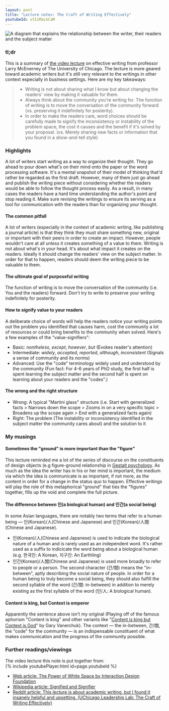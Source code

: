 ```yaml
---
layout: post
title: "Lecture notes: The Craft of Writing Effectively"
youtubeId: vtIzMaLkCaM
---
```


<img src="https://lh3.googleusercontent.com/lnWS7NsTPTzZoXP7ZPRlrvuAZxx8VnErVBfK-FiU5583HS2RO_XnDveQtH_7VdcbkUvblZKJW7IM17hOqtLBrAisTH2CJ73R7ttwDW5oXAwCovq-RGfx5bqHWtXWSeshIO5xtVaMLagrT4t3qUOjrSWIsobiAg6hEx8WS8Al0c6mmeQcfFSv50S_AXEZqLum5q0-LUNX1nO3zjH0kYE3wAKw3UtpghlvDMqbsqoCxE6ceoRtt7aBplSdv0h2lTGnJ0cEl6iiUqTmnrUoXi81JFZF1pE9c0ma__jkudF8PBb5rleFWY8f6Kpw6bZuSdSNgxmFre3go0OiNaHAz1lS6hCWVadice-elb1HOBSa7pak5QCucTnB02nK11psmc05oSG4JgMSmc_QGOgrY-yox4vNvqHS3CpBy7QiThr1HIqUp5RNaEvpqieynlVb7KHgY28ESSfRCP4SwvCK_hhbultIo3iKXn-pqeKZHSSzSEwb0hFvqG2RlnyCKznNwf9NJ6GTYieouingT1qWAyMMoXCvMt8tZoWfRNE9qX-0SZYjGLy8XhDR8MfC5cWHU-TMb0HWKxk94L7DMzgFb4AkhL3bYNIaCsan_QzGxW1YknWqmeY7tTi7rQy8pbFekih3Q0jGyBZQ6VlfpjkY12-_Y0ESiWUhajHep6sio6OwJPuELNfN1Hmm6X1X1CxQLg=w1177-h1306-no?authuser=0" alt="A diagram that explains the relationship between the writer, their readers and the subject matter" class="responsive">

### tl;dr
This is a summary of [the video lecture](https://youtu.be/vtIzMaLkCaM) on effective writing from professor Larry McEnerney of The University of Chicago. The lecture is more geared toward academic writers but it's still very relevant to the writings in other context especially in business settings. Here are my key takeaways:

> - Writing is not about sharing what I know but about changing the readers' view by making it valuable for them.
> - Always think about the community you're writing for. The function of writing is to move the conversation of the community forward (vs. preserving it indefinitely for posterity).
> - In order to make the readers care, word choices should be carefully made to signify the inconsistency or instability of the problem space, the cost it causes and the benefit if it's solved by your proposal. (vs. Merely sharing new facts or information that you found in a show-and-tell style)

### Highlights
A lot of writers start writing as a way to organize their thought. They go ahead to pour down what's on their mind onto the paper or the word processing software. It's a mental snapshot of their model of thinking that'd rather be regarded as the first draft. However, many of them just go ahead and publish the writing piece without considering whether the readers would be able to follow the thought process easily. As a result, in many cases the readers have a hard time understanding the author's point and stop reading it.
Make sure revising the writings to ensure its serving as a tool for communication with the readers than for organizing your thought.
#### The common pitfall  
A lot of writers (especially in the context of academic writing, like publishing a journal article) is that they think they must share something new, original or important with their peers in order to create an impact. However, people wouldn't care at all unless it creates something of a value to them.
Writing is not about what's in your head. It's about what impact it creates on the readers. Ideally it should change the readers' view on the subject matter. In order for that to happen, readers should deem the writing piece to be valuable to them.
#### The ultimate goal of purposeful writing
The function of writing is to move the conversation of the community (i.e. You and the readers) forward. Don't try to write to preserve your writing indefinitely for posterity.
#### How to signify value to your readers
A deliberate choice of words will help the readers notice your writing points out the problem you identified that causes harm, cost the community a lot of resources or could bring benefits to the community when solved.
Here's a few examples of the "value-signifiers":
- Basic: _nontheless_, _except_, _however_, _but_ (Evokes reader's attention)
- Intermediate: _widely_, _accepted_, _reported_, _although_, _inconsistent_ (Signals a sense of community and its norms)
- Advanced: Use the "code" terminology widely used and understood by the community
  (Fun fact: For 4-6 years of PhD study, the first half is spent learning the subject matter and the second half is spent on learning about your readers and the "codes".)<br/>
#### The wrong and the right structure
- Wrong: A typical "Martini glass" structure (i.e. Start with generalized facts > Narrows down the scope > Zooms in on a very specific topic > Broadens up the scope again > End with a generalized facts again)
- Right: The problem (The instability or inconsistency identified in the subject matter the community cares about) and the solution to it

### My musings
#### Sometimes the "ground" is more important than the "figure"
This lecture reminded me a lot of the series of discourse on the constituents of design objects (e.g figure-ground relationship in [Gestalt psychology](https://en.wikipedia.org/wiki/Gestalt_psychology). As much as the idea the writer has in his or her mind is important, the medium via which the idea is communicate is as important, if not more, as the content in order for a change in the status quo to happen. Effective writings will play the role of this metaphorical "ground" that ties the "figures" together, fills up the void and complete the full picture.<br/>
#### The difference between 인(a biological human) and 인간(a social being)
In some Asian languages, there are notably two terms that refer to a human being — 인(Korean)/人(Chinese and Japanese) and 인간(Korean)/人間(Chinese and Japanese).
- 인(Korean)/人(Chinese and Japanese) is used to indicate the biological nature of a human and is rarely used as an independent word. It's rather used as a suffix to indicicate the word being about a biological human (e.g. 한국인: A Korean, 지구인: An Earthling)
- 인간(Korean)/人間(Chinese and Japanese) is used more broadly to refer to people or a person. The second character (간/間) means the "in-between", aptly describing the social nature of people. In order for a human being to truly become a social being, they should also fulfill the second syllable of the word (간/間: in-between) in addition to merely existing as the first syllable of the word (인/人: A biological human).
#### Content is king, but Context is emperor
Apparently the sentence above isn't my original (Playing off of the famous aphorism "Content is king" and other variants like "[Content is king but Context is God](https://www.garyvaynerchuk.com/content-is-king-but-context-is-god/)" by Gary Vanerchuk). The context — the in-between, 간/間, the "code" for the community — is an indispensable constituent of what makes communication and the progress of the community possible.

### Further readings/viewings
The video lecture this note is put together from:  
{% include youtubePlayer.html id=page.youtubeId %}  
- [Web article: The Power of White Space by Interaction Design Foundation](https://www.interaction-design.org/literature/article/the-power-of-white-space#:~:text=White%20space%20is%20the%20area,or%20even%20a%20background%20image.)
- [Wikipedia article: Signified and Signifier](https://en.wikipedia.org/wiki/Signified_and_signifier)
- [Reddit article: This lecture is about academic writing, but I found it insanely helpful and upsetting. (UChicago Leadership Lab: The Craft of Writing Effectively)](https://www.reddit.com/r/writing/comments/9tk4r9/this_lecture_is_about_academic_writing_but_i/)
